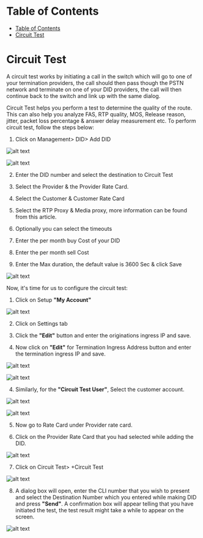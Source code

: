 # Table of Contents
* [Table of Contents](#table-of-contents)
* [Circuit Test](#circuit-test)


# Circuit Test

A circuit test works by initiating a call in the switch which will go to one of your termination providers, the call should then pass though the PSTN network and terminate on one of your DID providers, the call will then continue back to the switch and link up with the same dialog.

Circuit Test helps you perform a test to determine the quality of the route. This can also help you analyze FAS, RTP quality, MOS, Release reason, jitter, packet loss percentage & answer delay measurement etc. To perform circuit test, follow the steps below:

1.	Click on Management> DID> Add DID

![alt text][circuit-test-1]

![alt text][circuit-test-2]

2. Enter the DID number and select the destination to Circuit Test

3.	Select the Provider & the Provider Rate Card.

4. Select the Customer & Customer Rate Card

5. Select the RTP Proxy & Media proxy, more information can be found from this article.

6. Optionally you can select the timeouts

7. Enter the per month buy Cost of your DID

8. Enter the per month sell Cost

9. Enter the Max duration, the default value is 3600 Sec & click Save

![alt text][circuit-test-3]


Now, it's time for us to configure the circuit test:

1. Click on Setup **"My Account"**

![alt text][circuit-test-4]

2. Click on Settings tab
 
2.	Click the **"Edit"** button and enter the originations ingress IP and save.

3.	Now click on **"Edit"** for Termination Ingress Address button and enter the termination ingress IP and save.

![alt text][circuit-test-5]  

![alt text][circuit-test-6]


4.	Similarly, for the **"Circuit Test User"**, Select the customer account.

![alt text][circuit-test-7]

![alt text][circuit-test-8]

5.	Now go to Rate Card under Provider rate card.

6.	Click on the Provider Rate Card that you had selected while adding the DID.

![alt text][circuit-test-9]

7. Click on Circuit Test> +Circuit Test

![alt text][circuit-test-10]  
 
8.	A dialog box will open, enter the CLI number that you wish to present and select the Destination Number which you entered while making DID and press **"Send"**. A confirmation box will appear telling that you have initiated the test, the test result might take a while to appear on the screen.

![alt text][circuit-test-11]  
  


[circuit-test-1]: https://raw.githubusercontent.com/digipigeon/connexcs-user-docs/master/new-img/circuit-test-1.png "Circuit Test 1"
[circuit-test-2]: https://raw.githubusercontent.com/digipigeon/connexcs-user-docs/master/new-img/circuit-test-2.png "Circuit Test 2"
[circuit-test-3]: https://raw.githubusercontent.com/digipigeon/connexcs-user-docs/master/new-img/circuit-test-3.png "Circuit Test 3"
[circuit-test-4]: https://raw.githubusercontent.com/digipigeon/connexcs-user-docs/master/new-img/circuit-test-4.png "Circuit Test 4"
[circuit-test-5]: https://raw.githubusercontent.com/digipigeon/connexcs-user-docs/master/new-img/circuit-test-5.png "Circuit Test 5"
[circuit-test-6]: https://raw.githubusercontent.com/digipigeon/connexcs-user-docs/master/new-img/circuit-test-6.png "Circuit Test 6"
[circuit-test-7]: https://raw.githubusercontent.com/digipigeon/connexcs-user-docs/master/new-img/circuit-test-7.png "Circuit Test 7"
[circuit-test-8]: https://raw.githubusercontent.com/digipigeon/connexcs-user-docs/master/new-img/circuit-test-8.png "Circuit Test 8"
[circuit-test-9]: https://raw.githubusercontent.com/digipigeon/connexcs-user-docs/master/new-img/circuit-test-9.png "Circuit Test 9"
[circuit-test-10]: https://raw.githubusercontent.com/digipigeon/connexcs-user-docs/master/new-img/circuit-test-10.png "Circuit Test 10"
[circuit-test-11]: https://raw.githubusercontent.com/digipigeon/connexcs-user-docs/master/new-img/circuit-test-11.png "Circuit Test 11"

